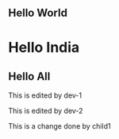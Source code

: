 ## Hello World
#  Hello India
## Hello All



This is edited by dev-1

This is edited by dev-2

This is a change done by child1
